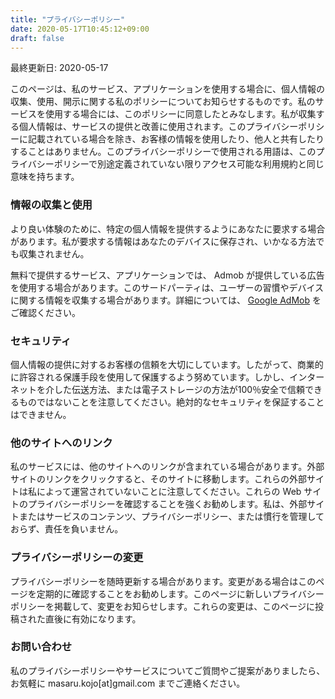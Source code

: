 ```yaml
---
title: "プライバシーポリシー"
date: 2020-05-17T10:45:12+09:00
draft: false
---
```


最終更新日: 2020-05-17

このページは、私のサービス、アプリケーションを使用する場合に、個人情報の収集、使用、開示に関する私のポリシーについてお知らせするものです。私のサービスを使用する場合には、このポリシーに同意したとみなします。私が収集する個人情報は、サービスの提供と改善に使用されます。このプライバシーポリシーに記載されている場合を除き、お客様の情報を使用したり、他人と共有したりすることはありません。このプライバシーポリシーで使用される用語は、このプライバシーポリシーで別途定義されていない限りアクセス可能な利用規約と同じ意味を持ちます。

### 情報の収集と使用

より良い体験のために、特定の個人情報を提供するようにあなたに要求する場合があります。私が要求する情報はあなたのデバイスに保存され、いかなる方法でも収集されません。

無料で提供するサービス、アプリケーションでは、 Admob が提供している広告を使用する場合があります。このサードパーティは、ユーザーの習慣やデバイスに関する情報を収集する場合があります。詳細については、 [Google AdMob](https://admob.google.com/home/) をご確認ください。

### セキュリティ

個人情報の提供に対するお客様の信頼を大切にしています。したがって、商業的に許容される保護手段を使用して保護するよう努めています。しかし、インターネットを介した伝送方法、または電子ストレージの方法が100％安全で信頼できるものではないことを注意してください。絶対的なセキュリティを保証することはできません。

### 他のサイトへのリンク

私のサービスには、他のサイトへのリンクが含まれている場合があります。外部サイトのリンクをクリックすると、そのサイトに移動します。これらの外部サイトは私によって運営されていないことに注意してください。これらの Web サイトのプライバシーポリシーを確認することを強くお勧めします。私は、外部サイトまたはサービスのコンテンツ、プライバシーポリシー、または慣行を管理しておらず、責任を負いません。

### プライバシーポリシーの変更

プライバシーポリシーを随時更新する場合があります。変更がある場合はこのページを定期的に確認することをお勧めします。このページに新しいプライバシーポリシーを掲載して、変更をお知らせします。これらの変更は、このページに投稿された直後に有効になります。

### お問い合わせ

私のプライバシーポリシーやサービスについてご質問やご提案がありましたら、お気軽に masaru.kojo[at]gmail.com までご連絡ください。

